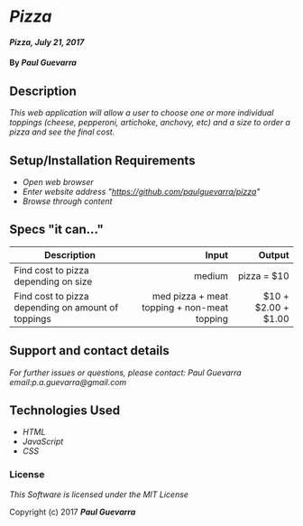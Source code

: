 # _Pizza_

#### _Pizza, July 21, 2017_

#### By _**Paul Guevarra**_

## Description

_This web application will allow a user to choose one or more individual toppings (cheese, pepperoni, artichoke, anchovy, etc) and a size to order a pizza and see the final cost._

## Setup/Installation Requirements

* _Open web browser_
* _Enter website address "https://github.com/paulguevarra/pizza"_
* _Browse through content_

## Specs "it can..."
| Description                                        | Input                                       | Output              |
| -------------------------------------------------- | -------------------------------------------:| ------------------: |
| Find cost to pizza depending on size               | medium                                      | pizza = $10         |
| Find cost to pizza depending on amount of toppings | med pizza + meat topping + non-meat topping | $10 + $2.00 + $1.00 |





## Support and contact details

_For further issues or questions, please contact: Paul Guevarra email:p.a.guevarra@gmail.com_

## Technologies Used

* _HTML_
* _JavaScript_
* _CSS_

### License

*This Software is licensed under the MIT License*

Copyright (c) 2017 **_Paul Guevarra_**
